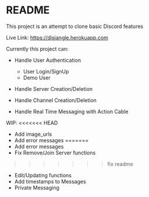 # README

This project is an attempt to clone basic Discord features

Live Link: https://disjangle.herokuapp.com

Currently this project can:

* Handle User Authentication
  * User Login/SignUp
  * Demo User
  
* Handle Server Creation/Deletion 
* Handle Channel Creation/Deletion 
* Handle Real Time Messaging with Action Cable


WIP:
<<<<<<< HEAD
* Add image_urls
* Add error messages
=======
* Add error messages
* Fix Remove/Join Server functions
>>>>>>> fix readme
* Edit/Updating functions
* Add timestamps to Messages
* Private Messaging

